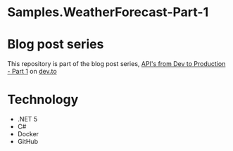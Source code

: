 # Samples.WeatherForecast-Part-1

# Blog post series
This repository is part of the blog post series, [API's from Dev to Production - Part 1](https://dev.to/newday-technology/api-s-from-dev-to-production-428i) on [dev.to](https://dev.to)

# Technology
* .NET 5
* C#
* Docker
* GitHub
